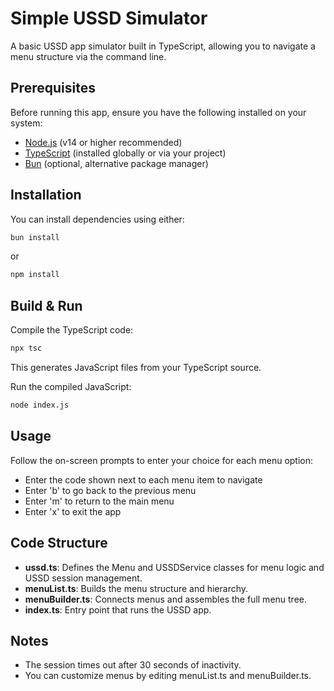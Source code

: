# Simple USSD Simulator

A basic USSD app simulator built in TypeScript, allowing you to navigate a menu structure via the command line.

## Prerequisites

Before running this app, ensure you have the following installed on your system:

- [Node.js](https://nodejs.org/) (v14 or higher recommended)
- [TypeScript](https://www.typescriptlang.org/) (installed globally or via your project)
- [Bun](https://bun.sh/) (optional, alternative package manager)

## Installation

You can install dependencies using either:

```bash
bun install
```

or

```bash
npm install
```

## Build & Run

Compile the TypeScript code:

```bash
npx tsc
```

This generates JavaScript files from your TypeScript source.

Run the compiled JavaScript:

```bash
node index.js
```

## Usage

Follow the on-screen prompts to enter your choice for each menu option:

- Enter the code shown next to each menu item to navigate
- Enter 'b' to go back to the previous menu
- Enter 'm' to return to the main menu
- Enter 'x' to exit the app

## Code Structure

- **ussd.ts**: Defines the Menu and USSDService classes for menu logic and USSD session management.
- **menuList.ts**: Builds the menu structure and hierarchy.
- **menuBuilder.ts**: Connects menus and assembles the full menu tree.
- **index.ts**: Entry point that runs the USSD app.

## Notes

- The session times out after 30 seconds of inactivity.
- You can customize menus by editing menuList.ts and menuBuilder.ts.
